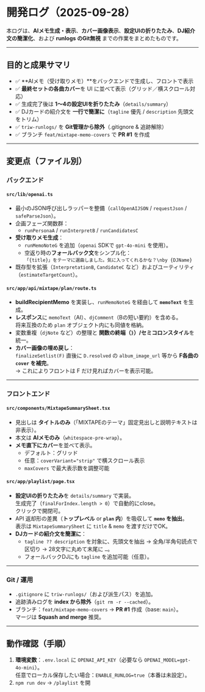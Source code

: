 # 開発ログ（2025-09-28）

本ログは、**AIメモ生成・表示**、**カバー画像表示**、**設定UIの折りたたみ**、**DJ紹介文の簡潔化**、および **runlogs のGit無視** までの作業をまとめたものです。

---

## 目的と成果サマリ

- ✅ **AIメモ（受け取りメモ）**をバックエンドで生成し、フロントで表示  
- ✅ **最終セットの各曲カバー**を UI に並べて表示（グリッド／横スクロール対応）  
- ✅ 生成完了後は **1〜4の設定UIを折りたたみ**（`details/summary`）  
- ✅ DJカードの紹介文を **一行で簡潔に**（`tagline` 優先 / `description` 先頭文をトリム）  
- ✅ `triw-runlogs/` を **Git管理から除外**（.gitignore & 追跡解除）  
- ✅ ブランチ `feat/mixtape-memo-covers` で **PR #1** を作成

---

## 変更点（ファイル別）

### バックエンド

#### `src/lib/openai.ts`
- 最小のJSON呼び出しラッパーを整備（`callOpenAIJSON` / `requestJson` / `safeParseJson`）。
- 企画フェーズ関数群：
  - `runPersonaA` / `runInterpretB` / `runCandidatesC`
- **受け取りメモ生成**：
  - `runMemoNoteG` を追加（`openai` SDKで `gpt-4o-mini` を使用）。
  - 空返り時の**フォールバック文**をシンプル化：  
    `「{title}」をテーマに選曲しました。気に入ってくれるかな？\nby {DJName}`
- 既存型を拡張（`InterpretationB`, `CandidateC` など）およびユーティリティ（`estimateTargetCount`）。

#### `src/app/api/mixtape/plan/route.ts`
- **buildRecipientMemo** を実装し、`runMemoNoteG` を経由して **`memoText`** を生成。
- **レスポンス**に `memoText`（AI）、`djComment`（Bの短い要約）を含める。  
  将来互換のため `plan` オブジェクト内にも同値を格納。
- 変数重複（`djNote` など）の整理と **関数の終端（`}`）/セミコロンスタイル**を統一。
- **カバー画像の埋め戻し**：  
  `finalizeSetlist(F)` 直後に `D.resolved` の `album_image_url` 等から **F各曲の `cover` を補完**。  
  → これによりフロントは F だけ見ればカバーを表示可能。

---

### フロントエンド

#### `src/components/MixtapeSummarySheet.tsx`
- 見出しは **タイトルのみ**（「MIXTAPEのテーマ」固定見出しと説明テキストは非表示）。
- 本文は **AIメモのみ**（`whitespace-pre-wrap`）。
- **メモ直下にカバー**を並べて表示。  
  - デフォルト：グリッド  
  - 任意：`coverVariant="strip"` で横スクロール表示  
  - `maxCovers` で最大表示数を調整可能

#### `src/app/playlist/page.tsx`
- **設定UIの折りたたみ**を `details/summary` で実装。  
  生成完了（`finalForIndex.length > 0`）で自動的にclose。  
  クリックで開閉可。
- API 返却形の差異（**トップレベル** or **`plan` 内**）を吸収して **`memo` を抽出**。  
  表示は `MixtapeSummarySheet` に `title` & `memo` を渡すだけでOK。
- **DJカードの紹介文を簡潔に**：  
  - `tagline ?? description` を対象に、先頭文を抽出 → 全角/半角句読点で区切り → 28文字に丸めて末尾に `…`。
  - フォールバックDJにも `tagline` を追加可能（任意）。

---

### Git / 運用

- `.gitignore` に `triw-runlogs/`（および派生パス）を追加。
- 追跡済みログを **index から除外**（`git rm -r --cached`）。  
- ブランチ：`feat/mixtape-memo-covers` → **PR #1** 作成（base: `main`）。  
  マージは **Squash and merge** 推奨。

---

## 動作確認（手順）

1. **環境変数**：`.env.local` に `OPENAI_API_KEY`（必要なら `OPENAI_MODEL=gpt-4o-mini`）。  
   任意でローカル保存したい場合：`ENABLE_RUNLOG=true`（本番は未設定）。
2. `npm run dev` → `/playlist` を開
